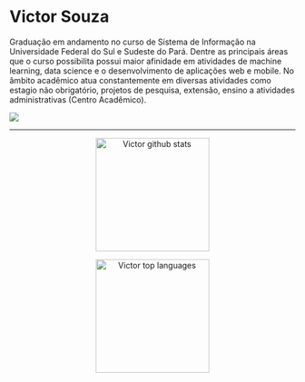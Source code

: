 

<!--
**victorsouzadev/victorsouzadev** is a ✨ _special_ ✨ repository because its `README.md` (this file) appears on your GitHub profile.

Here are some ideas to get you started:

- 🔭 I’m currently working on ...
- 🌱 I’m currently learning ...
- 👯 I’m looking to collaborate on ...
- 🤔 I’m looking for help with ...
- 💬 Ask me about ...
- 📫 How to reach me: ...
- 😄 Pronouns: ...
- ⚡ Fun fact: ...
-->
# Victor Souza
Graduação em andamento no curso de Sistema de Informação na Universidade Federal do Sul e Sudeste do Pará. Dentre as principais áreas que o curso possibilita possui maior afinidade em atividades de machine learning, data science e o desenvolvimento de aplicações web e mobile. No âmbito acadêmico atua constantemente em diversas atividades como estagio não obrigatório, projetos de pesquisa, extensão, ensino a atividades administrativas (Centro Acadêmico).


 ![](https://komarev.com/ghpvc/?username=victorsouzadev)
<hr />
<p align="center">

<img src="https://github-readme-stats.vercel.app/api?username=victorsouzadev&show_icons=true" alt="Victor github stats" height=200/>
</p>

<p align="center">
<img src="https://github-readme-stats.vercel.app/api/top-langs/?username=victorsouzadev&layout=compact" alt="Victor top languages" height=200/> 
</p>

